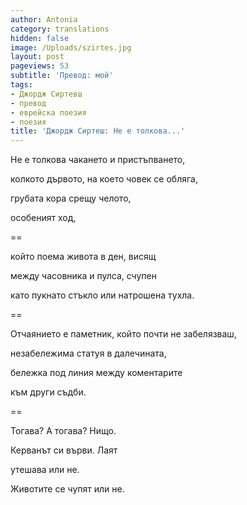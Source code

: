 ```yaml
---
author: Antonia
category: translations
hidden: false
image: /Uploads/szirtes.jpg
layout: post
pageviews: 53
subtitle: 'Превод: мой'
tags:
- Джордж Сиртевш
- превод
- еврейска поезия
- поезия
title: 'Джордж Сиртеш: Не е толкова...'
---
```


Не е толкова чакането и пристъпването,

колкото дървото, на което човек се обляга,

грубата кора срещу челото,

особеният ход,

\==

който поема живота в ден, висящ

между часовника и пулса, счупен

като пукнато стъкло или натрошена тухла.

\==

Отчаянието е паметник, който почти не забелязваш,

незабележима статуя в далечината,

бележка под линия между коментарите

към други съдби.

\==

Тогава? А тогава? Нищо.

Керванът си върви. Лаят

утешава или не.

Животите се чупят или не.